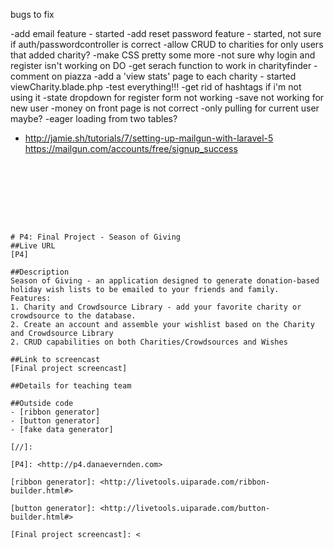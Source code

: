 bugs to fix

-add email feature - started
-add reset password feature - started, not sure if auth/passwordcontroller is correct
-allow CRUD to charities for only users that added charity?
-make CSS pretty some more
-not sure why login and register isn't working on DO
-get serach function to work in charityfinder
-comment on piazza
-add a 'view stats' page to each charity - started viewCharity.blade.php
-test everything!!!
-get rid of hashtags if i'm not using it
-state dropdown for register form not working
-save not working for new user
-money on front page is not correct -only pulling for current user maybe?
-eager loading from two tables?

- http://jamie.sh/tutorials/7/setting-up-mailgun-with-laravel-5
https://mailgun.com/accounts/free/signup_success

```








# P4: Final Project - Season of Giving
##Live URL
[P4]

##Description
Season of Giving - an application designed to generate donation-based holiday wish lists to be emailed to your friends and family.
Features:
1. Charity and Crowdsource Library - add your favorite charity or crowdsource to the database.
2. Create an account and assemble your wishlist based on the Charity and Crowdsource Library
2. CRUD capabilities on both Charities/Crowdsources and Wishes

##Link to screencast
[Final project screencast]

##Details for teaching team

##Outside code
- [ribbon generator]
- [button generator]
- [fake data generator]

[//]:

[P4]: <http://p4.danaevernden.com>

[ribbon generator]: <http://livetools.uiparade.com/ribbon-builder.html#>

[button generator]: <http://livetools.uiparade.com/button-builder.html#>

[Final project screencast]: <
